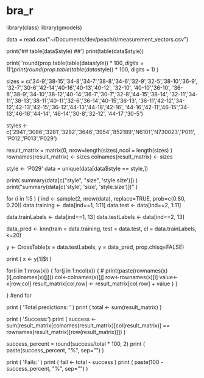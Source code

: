# bra_r


library(class)
library(gmodels)

data = read.csv("~/Documents/dev/peach/r/measurement_vectors.csv")

print('## table(data$style) ##')
print(table(data$style))

print( 'round(prop.table(table(data$style)) * 100, digits = 1)' )
print( round(prop.table(table(data$style)) * 100, digits = 1)  )

sizes = c('34-9','38-15','34-8','34-7','38-8','34-6','32-9','32-5','38-10','36-9', 
          '32-7','30-6','42-14','40-16','40-13','40-12', '32-10', '40-10','36-10',
          '36-8','38-9','34-10','38-12','40-14','36-7','30-7','32-8','44-15','38-14', 
          '32-11','34-11','38-13','38-11','40-11','32-6','36-14','40-15','36-13', 
          '36-11','42-12','34-12','42-13','42-15','36-12','44-13','44-18','42-16',
          '44-16','42-11','46-15','34-13','46-16','44-14', '46-14','30-8','32-12',
          '44-17','30-5') 

styles <- c('2941','3086','3281','3282','3646','3954','852189','N6101','N730023','P011', 'P012','P013','P029')

result_matrix = matrix(0, nrow=length(sizes),ncol = length(sizes) )
rownames(result_matrix) <- sizes
colnames(result_matrix) <- sizes

style <- 'P029'
data = unique(data[data$style == style,])


print( summary(data[c("style", "size", 'style.size')]) )
print("summary(data[c('style', 'size', 'style.size')])" )


for (i in 1:5 ) {
  ind <- sample(2, nrow(data), replace=TRUE, prob=c(0.80, 0.20))
  data.training <- data[ind==1, 1:11]
  data.test <- data[ind==2, 1:11]

  data.trainLabels <- data[ind==1, 13]
  data.testLabels <- data[ind==2, 13]

  data_pred <- knn(train = data.training, test = data.test, cl = data.trainLabels, k=20)

  y <- CrossTable(x = data.testLabels, y = data_pred, prop.chisq=FALSE)

  print ( x <- y[1]$t  )

  for(i in 1:nrow(x))
  {
    for(j in 1:ncol(x))
    {
      # print(paste(rownames(x)[i],colnames(x)[j]))
      col<-colnames(x)[j]
      row<-rownames(x)[i]
      value<-x[row,col]
      result_matrix[col,row] <- result_matrix[col,row] + value
    }
  }

} #end for

print ( 'Total predictions: ' )
print ( total <- sum(result_matrix) )

print ( 'Success:')
print ( success <- sum(result_matrix[colnames(result_matrix)[col(result_matrix)] == rownames(result_matrix)[row(result_matrix)]]) )

success_percent = round(success/total * 100, 2)
print ( paste(success_percent, "%", sep="")  )

print ( 'Fails:'  )
print ( fail <- total - success )
print ( paste(100 - success_percent, "%", sep="")  )
